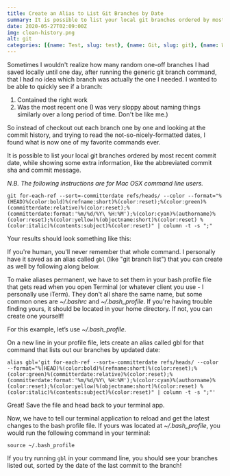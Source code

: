 ```yaml
---
title: Create an Alias to List Git Branches by Date
summary: It is possible to list your local git branches ordered by most recent commit date, while showing some extra information, like the abbreviated commit sha and commit message. But if you're human, you'll never remember the whole command to do so. In this post you'll learn how to permanently save an easy-to-remember alias to run that lengthy command with ease...
date: 2020-05-27T02:09:00Z
img: clean-history.png
alt: git
categories: [{name: Test, slug: test}, {name: Git, slug: git}, {name: Workflow, slug: workflow}]
---
```



<p class="drop-cap">Sometimes I wouldn't realize how many random one-off branches I had saved locally until one day, after running the generic git branch command, that I had no idea which branch was actually the one I needed. I wanted to be able to quickly see if a branch:</p>

1. Contained the right work
2. Was the most recent one (I was very sloppy about naming things similarly over a long period of time. Don't be like me.)

So instead of checkout out each branch one by one and looking at the commit history, and trying to read the not-so-nicely-formatted dates, I found what is now one of my favorite commands ever.

It is possible to list your local git branches ordered by most recent commit date, while showing some extra information, like the abbreviated commit sha and commit message.

_N.B. The following instructions are for Mac OSX command line users._

<pre><code style="white-space: initial" class="language-shell">git for-each-ref --sort=-committerdate refs/heads/ --color --format="%(HEAD)%(color:bold)%(refname:short)%(color:reset);%(color:green)%(committerdate:relative)%(color:reset);%(committerdate:format:'%m/%d/%Y\ %H:%M');%(color:cyan)%(authorname)%(color:reset);%(color:yellow)%(objectname:short)%(color:reset) %(color:italic)%(contents:subject)%(color:reset)" | column -t -s ";"
</code></pre>

Your results should look something like this:

<post-image src="https://cdn.buttercms.com/Cu8MHsagSLKCBK4ZFfAZ" alt="list of git branches"></post-image>

If you're human, you'll never remember that whole command. I personally have it saved as an alias called `gbl` (like "git branch list") that you can create as well by following along below.

To make aliases permanent, we have to set them in your bash profile file that gets read when you open Terminal (or whatever client you use - I personally use iTerm). They don't all share the same name, but some common ones are _~/.bashrc_ and _~/.bash_profile_. If you're having trouble finding yours, it should be located in your home directory. If not, you can create one yourself!

For this example, let’s use _~/.bash_profile_.

On a new line in your profile file, lets create an alias called gbl for that command that lists out our branches by updated date:

<pre><code class="language-shell" style="white-space: initial" >alias gbl='git for-each-ref --sort=-committerdate refs/heads/ --color --format="%(HEAD)%(color:bold)%(refname:short)%(color:reset);%(color:green)%(committerdate:relative)%(color:reset);%(committerdate:format:'%m/%d/%Y\ %H:%M');%(color:cyan)%(authorname)%(color:reset);%(color:yellow)%(objectname:short)%(color:reset) %(color:italic)%(contents:subject)%(color:reset)" | column -t -s ";"'</code></pre>

Great! Save the file and head back to your terminal app.

Now, we have to tell our terminal application to reload and get the latest changes to the bash profile file. If yours was located at _~/.bash_profile_, you would run the following command in your terminal:

`source ~/.bash_profile`

If you try running `gbl` in your command line, you should see your branches listed out, sorted by the date of the last commit to the branch!